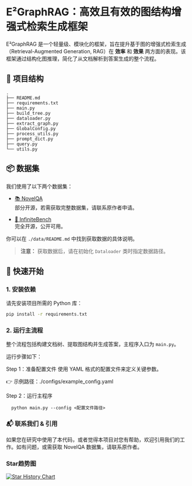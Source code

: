# E²GraphRAG：高效且有效的图结构增强式检索生成框架

E²GraphRAG 是一个轻量级、模块化的框架，旨在提升基于图的增强式检索生成（Retrieval-Augmented Generation, RAG）在 **效率** 和 **效果** 两方面的表现。该框架通过结构化图推理，简化了从文档解析到答案生成的整个流程。

## 📁 项目结构

```
.
├── README.md
├── requirements.txt
├── main.py
├── build_tree.py
├── dataloader.py
├── extract_graph.py
├── GlobalConfig.py
├── process_utils.py
├── prompt_dict.py
├── query.py
└── utils.py
```


## 📦 数据集

我们使用了以下两个数据集：

- [📚 NovelQA](https://huggingface.co/datasets/NovelQA/NovelQA)  
  部分开源，若需获取完整数据集，请联系原作者申请。
  
- [🔁 InfiniteBench](https://github.com/OpenBMB/InfiniteBench)  
  完全开源，公开可用。

你可以在 `./data/README.md` 中找到获取数据的具体说明。

> **注意：** 获取数据后，请在初始化 `Dataloader` 类时指定数据路径。

## 🚀 快速开始

### 1. 安装依赖

请先安装项目所需的 Python 库：

```bash
pip install -r requirements.txt
```

### 2. 运行主流程

整个流程包括构建文档树、提取图结构并生成答案，主程序入口为 `main.py`。

运行步骤如下：

Step 1：准备配置文件
  使用 YAML 格式的配置文件来定义关键参数。

  👉 示例路径：./configs/example_config.yaml

Step 2：运行主程序
```
  python main.py --config <配置文件路径>
```

### 📬 联系我们 & 引用

如果您在研究中使用了本代码，或者觉得本项目对您有帮助，欢迎引用我们的工作。如有问题，或需获取 NovelQA 数据集，请联系原作者。

### Star趋势图

[![Star History Chart](https://api.star-history.com/svg?repos=YiboZhao624/E-2GraphRAG&type=Date)](https://www.star-history.com/#YiboZhao624/E-2GraphRAG&Date)
